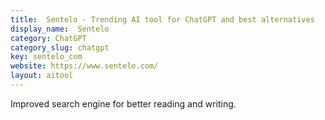 ```yaml
---
title:  Sentelo - Trending AI tool for ChatGPT and best alternatives
display_name:  Sentelo
category: ChatGPT
category_slug: chatgpt
key: sentelo_com
website: https://www.sentelo.com/
layout: aitool
---
```


Improved search engine for better reading and writing.
